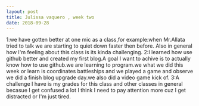 ```yaml
---
layout: post
title: Julissa vaquero , week two
date: 2018-09-28
---
```


1:we have gotten better at one mic as a class,for example:when Mr.Allata tried to talk we are starting to quiet down faster then before. Also in general how I'm feeling about this class is its kinda challenging. 2:I learned how use github better and created my first blog.A goal I want to achive is to actually know how to use github.we are learning to program.we what we did this week or learn is coordinates battleships and we played a game and observe we did a finish blog upgrade day.we also did a video game kick of. 3:A challenge I have is my grades for this class and other classes in general becasue I get confused a lot I think I need to pay attention more cuz I get distracted or I'm just tired.
